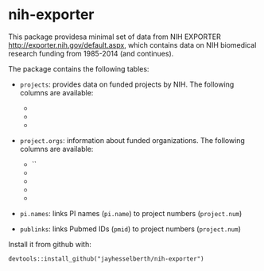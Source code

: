 # nih-exporter

This package providesa minimal set of data from NIH EXPORTER
<http://exporter.nih.gov/default.aspx>, which contains data on NIH
biomedical research funding from 1985-2014 (and continues).

The package contains the following tables:

* `projects`: provides data on funded projects by NIH. The following
  columns are available: 

    - 
    -
    -

* `project.orgs`: information about funded organizations. The following
  columns are available:

    - ``
    -
    -
    -
    -

* `pi.names`: links PI names (`pi.name`) to project numbers
  (`project.num`)

* `publinks`: links Pubmed IDs (`pmid`) to project numbers (`project.num`)

Install it from github with:
  
```
devtools::install_github("jayhesselberth/nih-exporter")
```
